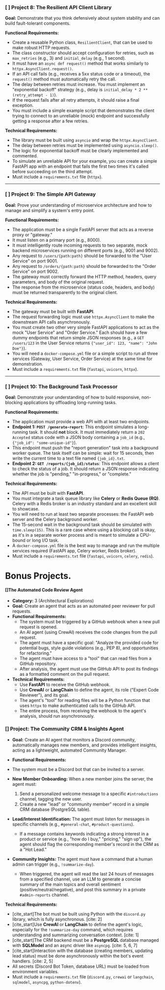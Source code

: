 ### [ ] **Project 8: The Resilient API Client Library**

**Goal:** Demonstrate that you think defensively about system stability and can build fault-tolerant components.

**Functional Requirements:**

-   Create a reusable Python class, `ResilientClient`, that can be used to make robust HTTP requests.
-   The class constructor should accept configuration for retries, such as `max_retries` (e.g., 3) and `initial_delay` (e.g., 1 second).
-   It must have an `async def request()` method that works similarly to `httpx.AsyncClient.request()`.
-   If an API call fails (e.g., receives a 5xx status code or a timeout), the `request()` method must automatically retry the call.
-   The delay between retries must increase. You must implement an "exponential backoff" strategy (e.g., delay is `initial_delay * 2 ** (retry_attempt - 1)`).
-   If the request fails after all retry attempts, it should raise a final exception.
-   You must include a simple example script that demonstrates the client trying to connect to an unreliable (mock) endpoint and successfully getting a response after a few retries.

**Technical Requirements:**

-   The library must be built using `asyncio` and wrap the `httpx.AsyncClient`.
-   The delay between retries must be implemented using `asyncio.sleep()`.
-   The logic for exponential backoff must be clearly implemented and commented.
-   To simulate an unreliable API for your example, you can create a simple FastAPI app with an endpoint that fails the first two times it's called before succeeding on the third attempt.
-   Must include a `requirements.txt` file (`httpx`).

---

### [ ] **Project 9: The Simple API Gateway**

**Goal:** Prove your understanding of microservice architecture and how to manage and simplify a system's entry point.

**Functional Requirements:**

-   The application must be a single FastAPI server that acts as a reverse proxy or "gateway."
-   It must listen on a primary port (e.g., 8000).
-   It must intelligently route incoming requests to two separate, mock backend microservices running on different ports (e.g., 9001 and 9002).
-   Any request to `/users/{path:path}` should be forwarded to the "User Service" on port 9001.
-   Any request to `/orders/{path:path}` should be forwarded to the "Order Service" on port 9002.
-   The gateway must correctly forward the HTTP method, headers, query parameters, and body of the original request.
-   The response from the microservice (status code, headers, and body) must be returned transparently to the original client.

**Technical Requirements:**

-   The gateway must be built with **FastAPI**.
-   The request forwarding logic must use `httpx.AsyncClient` to make the downstream API calls asynchronously.
-   You must create two other very simple FastAPI applications to act as the mock "User Service" and "Order Service." Each should have a few dummy endpoints that return simple JSON responses (e.g., a `GET /users/123` in the User Service returns `{"user_id": 123, "name": "John Doe"}`).
-   You will need a `docker-compose.yml` file or a simple script to run all three services (Gateway, User Service, Order Service) at the same time for demonstration.
-   Must include a `requirements.txt` file (`fastapi`, `uvicorn`, `httpx`).

---

### [ ] **Project 10: The Background Task Processor**

**Goal:** Demonstrate your understanding of how to build responsive, non-blocking applications by offloading long-running tasks.

**Functional Requirements:**

-   The application must provide a web API with at least two endpoints.
-   **Endpoint 1: `POST /generate-report`**: This endpoint simulates a long-running task. It should **not** block. It must immediately return a `202 Accepted` status code with a JSON body containing a `job_id` (e.g., `{"job_id": "some-unique-id"}`).
-   This endpoint must push the "report generation" task into a background worker queue. The task itself can be simple: wait for 15 seconds, then write the current time to a text file named `{job_id}.txt`.
-   **Endpoint 2: `GET /reports/{job_id}/status`**: This endpoint allows a client to check the status of a job. It should return a JSON response indicating whether the job is "pending," "in-progress," or "complete."

**Technical Requirements:**

-   The API must be built with **FastAPI**.
-   You must integrate a task queue library like **Celery** or **Redis Queue (RQ)**. Celery with a Redis broker is an industry standard and an excellent skill to showcase.
-   You will need to run at least two separate processes: the FastAPI web server and the Celery background worker.
-   The 15-second wait in the background task should be simulated with `time.sleep(15)`. This is a rare case where using a blocking call is okay, as it's in a separate worker process and is meant to simulate a CPU-bound or long I/O task.
-   A `docker-compose.yml` file is the best way to manage and run the multiple services required (FastAPI app, Celery worker, Redis broker).
-   Must include a `requirements.txt` file (`fastapi`, `uvicorn`, `celery`, `redis`).

# Bonus Projects.

<!-- For Software Engineer Productivity -->

#### []**The Automated Code Review Agent**

-   **Category:** 3 (Architectural Explorations)
-   **Goal:** Create an agent that acts as an automated peer reviewer for pull requests.
-   **Functional Requirements:**
    -   The system must be triggered by a GitHub webhook when a new pull request is opened.
    -   An AI agent (using CrewAI) receives the code changes from the pull request.
    -   The agent must have a specific goal: "Analyze the provided code for potential bugs, style guide violations (e.g., PEP 8), and opportunities for refactoring."
    -   The agent must have access to a "tool" that can read files from a GitHub repository.
    -   After analysis, the agent must use the GitHub API to post its findings as a formatted comment on the pull request.
-   **Technical Requirements:**
    -   Use **FastAPI** to receive the GitHub webhook.
    -   Use **CrewAI** or **LangChain** to define the agent, its role ("Expert Code Reviewer"), and its goal.
    -   The agent's "tool" for reading files will be a Python function that uses `httpx` to make authenticated calls to the GitHub API.
    -   The entire process, from receiving the webhook to the agent's analysis, should run asynchronously.

<!-- Community Driven CRM Project. -->

### [] **Project: The Community CRM & Insights Agent**

-   **Goal:** Create an AI agent that monitors a Discord community, automatically manages new members, and provides intelligent insights, acting as a lightweight, automated Community Manager.

-   **Functional Requirements:**
-   The system must be a Discord bot that can be invited to a server.
-   **New Member Onboarding:** When a new member joins the server, the agent must:
    1.  Send a personalized welcome message to a specific `#introductions` channel, tagging the new user.
    2.  Create a new "lead" or "community member" record in a simple CRM database (PostgreSQL table).
-   **Lead/Interest Identification:** The agent must listen for messages in specific channels (e.g., `#general-chat`, `#product-questions`).
    -   If a message contains keywords indicating a strong interest in a product or service (e.g., "how do I buy," "pricing," "sign up"), the agent should flag the corresponding member's record in the CRM as a "Hot Lead."
-   **Community Insights:** The agent must have a command that a human admin can trigger (e.g., `!summarize-day`).
    -   When triggered, the agent will read the last 24 hours of messages from a specified channel, use an LLM to generate a concise summary of the main topics and overall sentiment (positive/neutral/negative), and post this summary in a private `#admin-reports` channel.

**Technical Requirements:**

-   [cite_start]The bot must be built using Python with the `discord.py` library, which is fully asynchronous. [cite: 2]
-   [cite_start]Use **CrewAI** or **LangChain** to define the agent's logic, especially for the `!summarize-day` command, which requires understanding and summarizing conversation context. [cite: 1]
-   [cite_start]The CRM backend must be a **PostgreSQL** database managed with **SQLModel** and an async driver like `asyncpg`. [cite: 5, 6, 7]
-   [cite_start]Interaction with the database (creating members, updating lead status) must be done asynchronously within the bot's event handlers. [cite: 2, 5]
-   All secrets (Discord Bot Token, database URL) must be loaded from environment variables.
-   Must include a `requirements.txt` file (`discord.py`, `crewai` or `langchain`, `sqlmodel`, `asyncpg`, `python-dotenv`).
